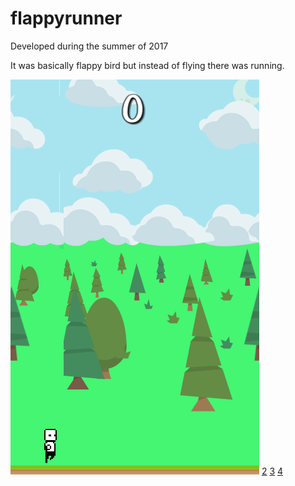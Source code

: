 # flappyrunner
Developed during the summer of 2017

It was basically flappy bird but instead of flying there was running.

![1](https://raw.githubusercontent.com/adilhbay/flappyrunner/master/images/GAME.png)
[2](/images/GAME.png)
[3](/images/tubes.png)
[4](/images/dead.png)
